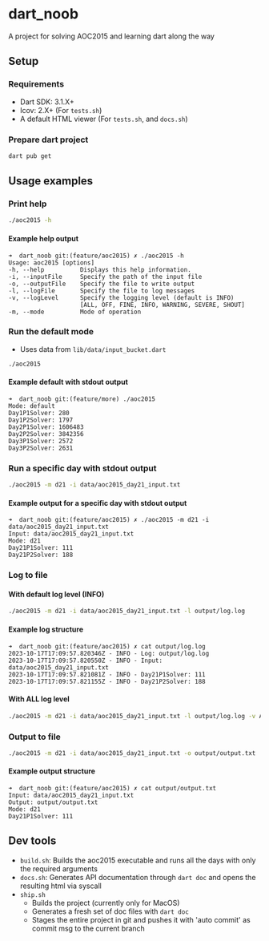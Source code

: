 # dart_noob

A project for solving AOC2015 and learning dart along the way

## Setup

### Requirements

- Dart SDK: 3.1.X+
- lcov: 2.X+ (For `tests.sh`)
- A default HTML viewer (For `tests.sh`, and `docs.sh`)

### Prepare dart project

``` bash
dart pub get
```

## Usage examples

### Print help

```bash
./aoc2015 -h
```

#### Example help output

```text
➜  dart_noob git:(feature/aoc2015) ✗ ./aoc2015 -h
Usage: aoc2015 [options]
-h, --help          Displays this help information.
-i, --inputFile     Specify the path of the input file
-o, --outputFile    Specify the file to write output
-l, --logFile       Specify the file to log messages
-v, --logLevel      Specify the logging level (default is INFO)
                    [ALL, OFF, FINE, INFO, WARNING, SEVERE, SHOUT]
-m, --mode          Mode of operation
```

### Run the default mode

- Uses data from `lib/data/input_bucket.dart`

```bash
./aoc2015
```

#### Example default with stdout output

```text
➜  dart_noob git:(feature/more) ./aoc2015
Mode: default
Day1P1Solver: 280
Day1P2Solver: 1797
Day2P1Solver: 1606483
Day2P2Solver: 3842356
Day3P1Solver: 2572
Day3P2Solver: 2631
```

### Run a specific day with stdout output

```bash
./aoc2015 -m d21 -i data/aoc2015_day21_input.txt 
```

#### Example output for a specific day with stdout output

```text
➜  dart_noob git:(feature/aoc2015) ✗ ./aoc2015 -m d21 -i data/aoc2015_day21_input.txt 
Input: data/aoc2015_day21_input.txt
Mode: d21
Day21P1Solver: 111
Day21P2Solver: 188
```

### Log to file

#### With default log level (INFO)

```bash
./aoc2015 -m d21 -i data/aoc2015_day21_input.txt -l output/log.log
```

#### Example log structure

```text
➜  dart_noob git:(feature/aoc2015) ✗ cat output/log.log
2023-10-17T17:09:57.820346Z - INFO - Log: output/log.log
2023-10-17T17:09:57.820550Z - INFO - Input: data/aoc2015_day21_input.txt
2023-10-17T17:09:57.821081Z - INFO - Day21P1Solver: 111
2023-10-17T17:09:57.821155Z - INFO - Day21P2Solver: 188
```

#### With ALL log level

```bash
./aoc2015 -m d21 -i data/aoc2015_day21_input.txt -l output/log.log -v ALL
```

### Output to file

```bash
./aoc2015 -m d21 -i data/aoc2015_day21_input.txt -o output/output.txt
```

#### Example output structure

```text
➜  dart_noob git:(feature/aoc2015) ✗ cat output/output.txt
Input: data/aoc2015_day21_input.txt
Output: output/output.txt
Mode: d21
Day21P1Solver: 111
```

## Dev tools

- `build.sh`: Builds the aoc2015 executable and runs all the days with only the required arguments
- `docs.sh`: Generates API documentation through `dart doc` and opens the resulting html via syscall
- `ship.sh`
  - Builds the project (currently only for MacOS)
  - Generates a fresh set of doc files with `dart doc`
  - Stages the entire project in git and pushes it with 'auto commit' as commit msg to the current branch
